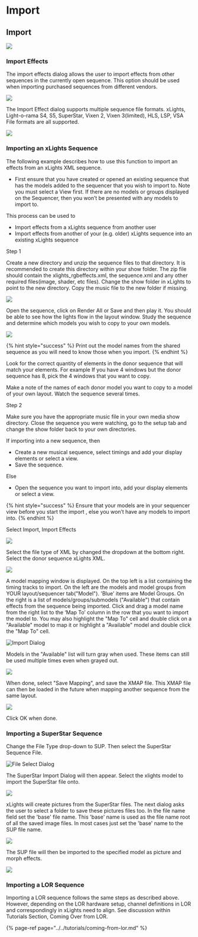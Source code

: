 # Import

## Import

![](https://lh4.googleusercontent.com/mz1p3hcPqQzqsND1uZfsrQWudnTZ8rOs3r8gNpNuFQmUFPc6YKTIXauBf_QwHlpBMDfwmOXhQrQiEVrEC7nS4jiuIAKBSRekkhJ6WEa_lQ_AGfSvKndsPYUBCaiX4HiRySDd9u_d)

### Import Effects

The import effects dialog allows the user to import effects from other sequences in the currently open sequence. This option should be used when importing purchased sequences from different vendors.

![](../../.gitbook/assets/image%20%28831%29.png)

The Import Effect dialog supports multiple sequence file formats. xLights, Light-o-rama S4, S5, SuperStar, Vixen 2, Vixen 3\(limited\), HLS, LSP, VSA File formats are all supported.

![](../../.gitbook/assets/image%20%28416%29.png)

### Importing an xLights Sequence

The following example describes how to use this function to import an effects from an xLights XML sequence.

* First ensure that you have created or opened an existing sequence that has the models added to the sequencer that you wish to import to.  Note you must select a View first. If there are no models or groups displayed on the Sequencer, then you won’t be presented with any models to import to.

This process can be used to

* Import effects from a xLights sequence from another user
* Import effects from another of your \(e.g. older\) xLights sequence into an existing xLights sequence

Step 1

Create a new directory and unzip the sequence files to that directory. It is recommended to create this directory within your show folder. The zip file should contain the xlights\_rgbeffects.xml, the sequence.xml and any other required files\(image, shader, etc files\). Change the show folder in xLights to point to the new directory. Copy the music file to the new folder if missing.

![](../../.gitbook/assets/image%20%28237%29.png)

Open the sequence, click on Render All or Save and then play it. You should be able to see how the lights flow in the layout window. Study the sequence and determine which models you wish to copy to your own models.

![](../../.gitbook/assets/image%20%28457%29.png)

{% hint style="success" %}
Print out the model names from the shared sequence as you will need to know those when you import.
{% endhint %}

Look for the correct quantity of elements in the donor sequence that will match your elements. For example If you have 4 windows but the donor sequence has 8, pick the 4 windows that you want to copy.

Make a note of the names of each donor model you want to copy to a model of your own layout. Watch the sequence several times.

Step 2

Make sure you have the appropriate music file in your own media show directory. Close the sequence you were watching, go to the setup tab and change the show folder back to your own directories.

If importing into a new sequence, then

* Create a new musical sequence, select timings and add your display elements or select a view.
* Save the sequence.

Else

* Open the sequence you want to import into,  add your display elements or select a view.

{% hint style="success" %}
Ensure that your models are in your sequencer view before you start the import , else you won’t have any models to import into.
{% endhint %}

Select Import, Import Effects

![](https://lh5.googleusercontent.com/PAlQ_M7fJADeDZNTGdzSYxNmp53MGXyZLV5f9CqKUIui_N3RtE5sKS7f1L6Wf8AighmPgoG3WBjXw9AL7vjtDEz5UkhVEqfz8C91j-sSFwf_3cJxVmG9XH6uR67o49lcclUUJWjI)

Select the file type of XML by changed the dropdown at the bottom right. Select the donor sequence xLights XML.

![](https://lh3.googleusercontent.com/BCgV_tWskJEVIjxHuRE37WThmi_KGKaOM9cjm8tMMS8s457-1ZWJu8TCBzbtPgxCNeS6B9WBM_IfyUk0-lCNEybYAfGYOOe9ISeVG1wAtJC3eRk2jXWaB8Vow75TkngFdTB8YWCd)

A model mapping window is displayed. On the top left is a list containing the timing tracks to import. On the left are the models and model groups from YOUR layout/sequencer tab\("Model"\). 'Blue' items are Model Groups. On the right is a list of models/groups/submodels \("Available"\) that contain effects from the sequence being imported. Click and drag a model name from the right list to the ‘Map To’ column in the row that you want to import the model to. You may also highlight the "Map To" cell and double click on a "Available" model to map it or highlight a "Available" model and double click the "Map To" cell.

![Import Dialog](../../.gitbook/assets/image%20%28166%29.png)

Models in the "Available" list will turn gray when used. These items can still be used multiple times even when grayed out.

![](../../.gitbook/assets/image%20%285%29.png)

When done, select "Save Mapping", and save the XMAP file. This XMAP file can then be loaded in the future when mapping another sequence from the same layout.

![](../../.gitbook/assets/image%20%28505%29.png)

Click OK when done.

### Importing a SuperStar Sequence

Change the File Type drop-down to SUP. Then select the SuperStar Sequence File.

![File Select Dialog](../../.gitbook/assets/image%20%28402%29.png)

The SuperStar Import Dialog will then appear. Select the xlights model to import the SuperStar file onto.

![](../../.gitbook/assets/image%20%28586%29.png)

xLights will create pictures from the SuperStar files. The next dialog asks the user to select a folder to save these pictures files too. In the file name field set the 'base' file name. This 'base' name is used as the file name root of all the saved image files. In most cases just set the 'base' name to the SUP file name.

![](../../.gitbook/assets/image%20%28156%29.png)

The SUP file will then be imported to the specified model as picture and morph effects.

![](../../.gitbook/assets/image%20%28330%29.png)

### Importing a LOR Sequence

Importing a LOR sequence follows the same steps as described above. However, depending on the LOR hardware setup, channel definitions in LOR and correspondingly in xLights need to align. See discussion within Tutorials Section, Coming Over from LOR.

{% page-ref page="../../tutorials/coming-from-lor.md" %}

